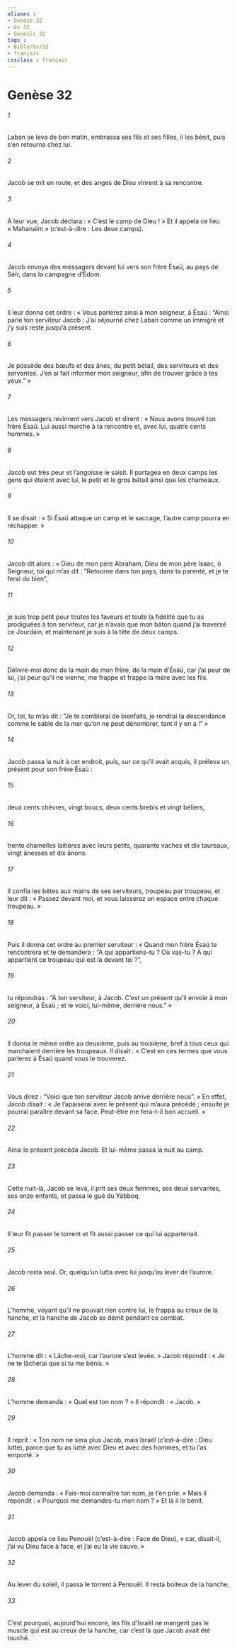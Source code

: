 ```yaml
---
aliases : 
- Genèse 32
- Gn 32
- Genesis 32
tags : 
- Bible/Gn/32
- français
cssclass : français
---
```


# Genèse 32

###### 1
Laban se leva de bon matin, embrassa ses fils et ses filles, il les bénit, puis s’en retourna chez lui.
###### 2
Jacob se mit en route, et des anges de Dieu vinrent à sa rencontre.
###### 3
À leur vue, Jacob déclara : « C’est le camp de Dieu ! » Et il appela ce lieu « Mahanaïm » (c’est-à-dire : Les deux camps).
###### 4
Jacob envoya des messagers devant lui vers son frère Ésaü, au pays de Séïr, dans la campagne d’Édom.
###### 5
Il leur donna cet ordre : « Vous parlerez ainsi à mon seigneur, à Ésaü : “Ainsi parle ton serviteur Jacob : J’ai séjourné chez Laban comme un immigré et j’y suis resté jusqu’à présent.
###### 6
Je possède des bœufs et des ânes, du petit bétail, des serviteurs et des servantes. J’en ai fait informer mon seigneur, afin de trouver grâce à tes yeux.” »
###### 7
Les messagers revinrent vers Jacob et dirent : « Nous avons trouvé ton frère Ésaü. Lui aussi marche à ta rencontre et, avec lui, quatre cents hommes. »
###### 8
Jacob eut très peur et l’angoisse le saisit. Il partagea en deux camps les gens qui étaient avec lui, le petit et le gros bétail ainsi que les chameaux.
###### 9
Il se disait : « Si Ésaü attaque un camp et le saccage, l’autre camp pourra en réchapper. »
###### 10
Jacob dit alors : « Dieu de mon père Abraham, Dieu de mon père Isaac, ô Seigneur, toi qui m’as dit : “Retourne dans ton pays, dans ta parenté, et je te ferai du bien”,
###### 11
je suis trop petit pour toutes les faveurs et toute la fidélité que tu as prodiguées à ton serviteur, car je n’avais que mon bâton quand j’ai traversé ce Jourdain, et maintenant je suis à la tête de deux camps.
###### 12
Délivre-moi donc de la main de mon frère, de la main d’Ésaü, car j’ai peur de lui, j’ai peur qu’il ne vienne, me frappe et frappe la mère avec les fils.
###### 13
Or, toi, tu m’as dit : “Je te comblerai de bienfaits, je rendrai ta descendance comme le sable de la mer qu’on ne peut dénombrer, tant il y en a !” »
###### 14
Jacob passa la nuit à cet endroit, puis, sur ce qu’il avait acquis, il préleva un présent pour son frère Ésaü :
###### 15
deux cents chèvres, vingt boucs, deux cents brebis et vingt béliers,
###### 16
trente chamelles laitières avec leurs petits, quarante vaches et dix taureaux, vingt ânesses et dix ânons.
###### 17
Il confia les bêtes aux mains de ses serviteurs, troupeau par troupeau, et leur dit : « Passez devant moi, et vous laisserez un espace entre chaque troupeau. »
###### 18
Puis il donna cet ordre au premier serviteur : « Quand mon frère Ésaü te rencontrera et te demandera : “À qui appartiens-tu ? Où vas-tu ? À qui appartient ce troupeau qui est là devant toi ?”,
###### 19
tu répondras : “À ton serviteur, à Jacob. C’est un présent qu’il envoie à mon seigneur, à Ésaü ; et le voici, lui-même, derrière nous.” »
###### 20
Il donna le même ordre au deuxième, puis au troisième, bref à tous ceux qui marchaient derrière les troupeaux. Il disait : « C’est en ces termes que vous parlerez à Ésaü quand vous le trouverez.
###### 21
Vous direz : “Voici que ton serviteur Jacob arrive derrière nous”. » En effet, Jacob disait : « Je l’apaiserai avec le présent qui m’aura précédé ; ensuite je pourrai paraître devant sa face. Peut-être me fera-t-il bon accueil. »
###### 22
Ainsi le présent précéda Jacob. Et lui-même passa la nuit au camp.
###### 23
Cette nuit-là, Jacob se leva, il prit ses deux femmes, ses deux servantes, ses onze enfants, et passa le gué du Yabboq.
###### 24
Il leur fit passer le torrent et fit aussi passer ce qui lui appartenait.
###### 25
Jacob resta seul. Or, quelqu’un lutta avec lui jusqu’au lever de l’aurore.
###### 26
L’homme, voyant qu’il ne pouvait rien contre lui, le frappa au creux de la hanche, et la hanche de Jacob se démit pendant ce combat.
###### 27
L’homme dit : « Lâche-moi, car l’aurore s’est levée. » Jacob répondit : « Je ne te lâcherai que si tu me bénis. »
###### 28
L’homme demanda : « Quel est ton nom ? » Il répondit : « Jacob. »
###### 29
Il reprit : « Ton nom ne sera plus Jacob, mais Israël (c’est-à-dire : Dieu lutte), parce que tu as lutté avec Dieu et avec des hommes, et tu l’as emporté. »
###### 30
Jacob demanda : « Fais-moi connaître ton nom, je t’en prie. » Mais il répondit : « Pourquoi me demandes-tu mon nom ? » Et là il le bénit.
###### 31
Jacob appela ce lieu Penouël (c’est-à-dire : Face de Dieu), « car, disait-il, j’ai vu Dieu face à face, et j’ai eu la vie sauve. »
###### 32
Au lever du soleil, il passa le torrent à Penouël. Il resta boiteux de la hanche.
###### 33
C’est pourquoi, aujourd’hui encore, les fils d’Israël ne mangent pas le muscle qui est au creux de la hanche, car c’est là que Jacob avait été touché.
